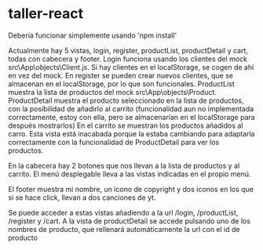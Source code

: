 # taller-react

Debería funcionar simplemente usando 'npm install'

Actualmente hay 5 vistas, login, register, productList, productDetail y cart, todas con cabecera y footer.
Login funciona usando los clientes del mock src\App\objects\Client.js. Si hay clientes en el localStorage, se cogen de ahí en vez del mock.
En register se pueden crear nuevos clientes, que se almacenan en el localStorage, por lo que son funcionales.
ProductList muestra la lista de productos del mock src\App\objects\Product.
ProductDetail muestra el producto seleccionado en la lista de productos, con la posibilidad de añadirlo al carrito (funcionalidad aun no implementada correctamente, estoy con ella, pero se almacenarían en el localStorage para después mostrarlos)
En el carrito se muestran los productos añadidos al carro. Esta vista está inacabada porque la estaba cambiando para adaptarla correctamente con la funcionalidad de ProductDetail para ver los productos.

En la cabecera hay 2 botones que nos llevan a la lista de productos y al carrito. El menú desplegable lleva a las vistas indicadas en el propio menú.

El footer muestra mi nombre, un icono de copyright y dos iconos en los que si se hace click, llevan a dos canciones de yt.

Se puede acceder a estas vistas añadiendo a la url /login, /productList, /register y /cart. A la vista de productDetail se accede pulsando uno de los nombres de producto, que rellenará automáticamente la url con el id de producto